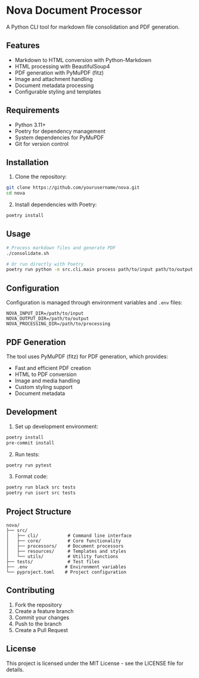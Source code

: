 # Nova Document Processor

A Python CLI tool for markdown file consolidation and PDF generation.

## Features

- Markdown to HTML conversion with Python-Markdown
- HTML processing with BeautifulSoup4
- PDF generation with PyMuPDF (fitz)
- Image and attachment handling
- Document metadata processing
- Configurable styling and templates

## Requirements

- Python 3.11+
- Poetry for dependency management
- System dependencies for PyMuPDF
- Git for version control

## Installation

1. Clone the repository:
```bash
git clone https://github.com/yourusername/nova.git
cd nova
```

2. Install dependencies with Poetry:
```bash
poetry install
```

## Usage

```bash
# Process markdown files and generate PDF
./consolidate.sh

# Or run directly with Poetry
poetry run python -m src.cli.main process path/to/input path/to/output
```

## Configuration

Configuration is managed through environment variables and `.env` files:

```env
NOVA_INPUT_DIR=/path/to/input
NOVA_OUTPUT_DIR=/path/to/output
NOVA_PROCESSING_DIR=/path/to/processing
```

## PDF Generation

The tool uses PyMuPDF (fitz) for PDF generation, which provides:
- Fast and efficient PDF creation
- HTML to PDF conversion
- Image and media handling
- Custom styling support
- Document metadata

## Development

1. Set up development environment:
```bash
poetry install
pre-commit install
```

2. Run tests:
```bash
poetry run pytest
```

3. Format code:
```bash
poetry run black src tests
poetry run isort src tests
```

## Project Structure

```
nova/
├── src/
│   ├── cli/           # Command line interface
│   ├── core/          # Core functionality
│   ├── processors/    # Document processors
│   ├── resources/     # Templates and styles
│   └── utils/         # Utility functions
├── tests/             # Test files
├── .env              # Environment variables
└── pyproject.toml    # Project configuration
```

## Contributing

1. Fork the repository
2. Create a feature branch
3. Commit your changes
4. Push to the branch
5. Create a Pull Request

## License

This project is licensed under the MIT License - see the LICENSE file for details.
